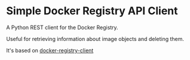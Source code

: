 # Simple Docker Registry API Client

A Python REST client for the Docker Registry.

Useful for retrieving information about image objects and deleting them.

It's based on [docker-registry-client](https://pypi.org/project/docker-registry-client/)
